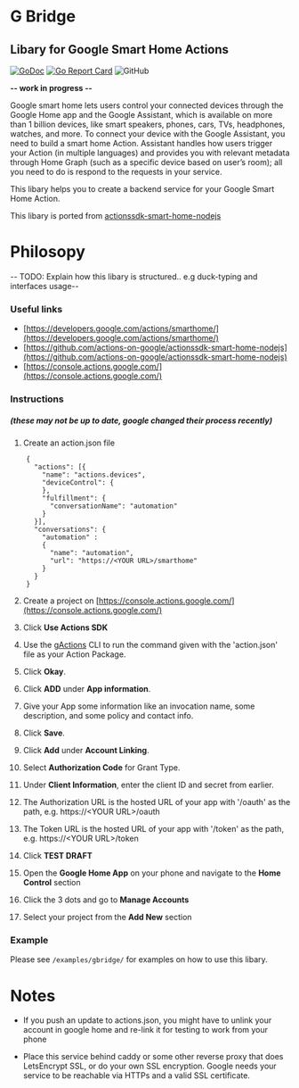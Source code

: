 # G Bridge
## Libary for Google Smart Home Actions
[![GoDoc](https://godoc.org/github.com/pborges/gbridge?status.svg)](https://godoc.org/github.com/pborges/gbridge) [![Go Report Card](https://goreportcard.com/badge/github.com/pborges/gbridge)](https://goreportcard.com/report/github.com/pborges/gbridge) ![GitHub](https://img.shields.io/github/license/pborges/gbridge)


**-- work in progress --** 

Google smart home lets users control your connected devices through the Google Home app and the Google Assistant, which is available on more than 1 billion devices, like smart speakers, phones, cars, TVs, headphones, watches, and more. To connect your device with the Google Assistant, you need to build a smart home Action. Assistant handles how users trigger your Action (in multiple languages) and provides you with relevant metadata through Home Graph (such as a specific device based on user’s room); all you need to do is respond to the requests in your service.

This libary helps you to create a backend service for your Google Smart Home Action. 

This libary is ported from [actionssdk-smart-home-nodejs](https://github.com/actions-on-google/actionssdk-smart-home-nodejs)

# Philosopy
-- TODO: Explain how this libary is structured.. e.g duck-typing and interfaces usage--

### Useful links
* [https://developers.google.com/actions/smarthome/](https://developers.google.com/actions/smarthome/)
* [https://github.com/actions-on-google/actionssdk-smart-home-nodejs](https://github.com/actions-on-google/actionssdk-smart-home-nodejs)
* [https://console.actions.google.com/](https://console.actions.google.com/)

### Instructions 
##### (these may not be up to date, google changed their process recently)
1. Create an action.json file
```
    {
      "actions": [{
        "name": "actions.devices",
        "deviceControl": {
        },
        "fulfillment": {
          "conversationName": "automation"
        }
      }],
      "conversations": {
        "automation" :
        {
          "name": "automation",
          "url": "https://<YOUR URL>/smarthome"
        }
      }
    }
```

2. Create a project on [https://console.actions.google.com/](https://console.actions.google.com/)

3. Click **Use Actions SDK**

4. Use the [gActions](https://developers.google.com/actions/tools/gactions-cli) CLI to run the command given with the 'action.json' file as your Action Package.

5. Click **Okay**.

6. Click **ADD** under **App information**.

7. Give your App some information like an invocation name, some description, and some policy and contact info.

8. Click **Save**.

9. Click **Add** under **Account Linking**.

10. Select **Authorization Code** for Grant Type.

11. Under **Client Information**, enter the client ID and secret from earlier.

12. The Authorization URL is the hosted URL of your app with '/oauth' as the path, e.g. https://&lt;YOUR URL&gt;/oauth

13. The Token URL is the hosted URL of your app with '/token' as the path, e.g. https://&lt;YOUR URL&gt;/token

14. Click **TEST DRAFT**

15. Open the **Google Home App** on your phone and navigate to the **Home Control** section

15. Click the 3 dots and go to **Manage Accounts**

16. Select your project from the **Add New** section


### Example
Please see `/examples/gbridge/` for examples on how to use this libary. 


# Notes
* If you push an update to actions.json, you might have to unlink your account in google home and re-link it for testing to work from your phone

* Place this service behind caddy or some other reverse proxy that does LetsEncrypt SSL, or do your own SSL encryption. Google needs your service to be reachable via HTTPs and a valid SSL certificate.  
